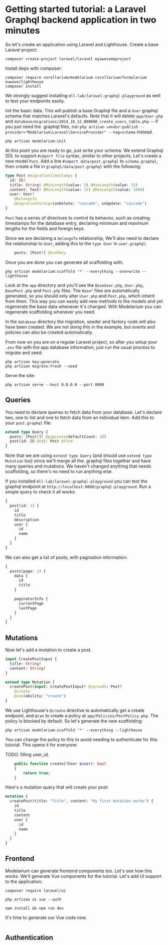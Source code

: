 # Getting started tutorial: a Laravel Graphql backend application in two minutes

So let's create an application using Laravel and Lighthouse. Create a base Laravel project:

```
composer create-project laravel/laravel myawesomeproject
```

Install deps with composer:

```
composer require corollarium/modelarium corollarium/formularium nuwave/lighthouse
composer install
```

We strongly suggest installing `mll-lab/laravel-graphql-playground` as well to test your endpoints easily.

Init the basic data. This will publish a base Graphql file and a `User` graphql schema that matches Laravel's defaults. Note that it will delete `app/User.php` and `database/migrations/2014_10_12_000000_create_users_table.php` -- if you just need the .graphql files, run `php artisan vendor:publish --provider="Modelarium\Laravel\ServiceProvider" --tag=schema` instead.

```
php artisan modelarium:init
```

At this point you are ready to go, just write your schema. We extend Graphql SDL to support `#import file` syntax, similar to other projects. Let's create a new model `Post`. Add a line `#import data/post.graphql` to `schema.graphql`, then create a file in `graphql/data/post.graphql` with the following:

```graphql
type Post @migrationTimestamps {
  id: ID!
  title: String! @MinLength(value: 5) @MaxLength(value: 25)
  content: Text! @MinLength(value: 15) @MaxLength(value: 1000)
  user: User!
    @belongsTo
    @migrationForeign(onDelete: "cascade", onUpdate: "cascade")
}
```

`Post` has a series of directives to control its behavior, such as creating timestamps for the database entry, declaring minimum and maximum lengths for the fields and foreign keys.

Since we are declaring a `belongsTo` relationship, We'll also need to declare the relationship to `User`, adding this to the `type User` in `user.graphql`:

```graphql
    posts: [Post!] @hasMany
```

Once you are done you can generate all scaffolding with:

```
php artisan modelarium:scaffold '*' --everything --overwrite --lighthouse
```

Look at the `app` directory and you'll see the `BaseUser.php`, `User.php`, `BasePost.php` and `Post.php` files. The `Base*` files are automatically generated, so you should only alter `User.php` and `Post.php`, which inherit from them. This way you can easily add new methods to the models and yet regenerate the base data whenever it's changed. With Modelarium you can regenerate scaffolding whenever you need.

In the `database` directory the migration, seeder and factory code will also have been created. We are not doing this in the example, but events and policies can also be created automatically.

From now on you are on a regular Laravel project, so after you setup your `.env` file with the app database information, just run the usual process to migrate and seed:

```
php artisan key:generate
php artisan migrate:fresh --seed
```

Serve the site:

```
php artisan serve --host 0.0.0.0 --port 8000
```

## Queries

You need to declare queries to fetch data from your database. Let's declare two, one to list and one to fetch data from an individual item. Add this to your `post.graphql` file:

```graphql
extend type Query {
  posts: [Post!]! @paginate(defaultCount: 10)
  post(id: ID @eq): Post @find
}
```

Note that we are using `extend type Query` (and should use `extend type Mutation` too) since we'll merge all the .graphql files together and have many queries and mutations. We haven't changed anything that needs scaffolding, so there's no need to run anything else.

If you installed `mll-lab/laravel-graphql-playground` you can test the graphql endpoint at `http://localhost:8000/graphql-playground`. Run a simple query to check it all works:

```graphql
{
  post(id: 1) {
    id
    title
    description
    user {
      id
      name
    }
  }
}
```

We can also get a list of posts, with pagination information:

```graphql
{
  posts(page: 1) {
    data {
      id
      title
    }

    paginatorInfo {
      currentPage
      lastPage
    }
  }
}
```

## Mutations

Now let's add a mutation to create a post.

```graphql
input CreatePostInput {
  title: String!
  content: String!
}

extend type Mutation {
  createPost(input: CreatePostInput! @spread): Post!
    @create
    @can(ability: "create")
}
```

We use Lighthouse's `@create` directive to automatically get a create endpoint, and `@can` to create a policy at `app/Policies/PostPolicy.php`. The policy is blocked by default. So let's generate the new scaffolding:

```
php artisan modelarium:scaffold '*' --everything --lighthouse
```

You can change the policy to this to avoid needing to authenticate for this tutorial. This opens it for everyone:

TODO: filling user_id.

```php
    public function create(?User $user): bool
    {
        return true;
    }
```

Here's a mutation query that will create your post:

```graphql
mutation {
  createPost(title: "Title", content: "My first mutation works") {
    id
    title
    content
    user {
      id
      name
    }
  }
}
```

## Frontend

Modelarium can generate frontend components too. Let's see how this works. We'll generate Vue components for the tutorial. Let's add UI support to the application:

```
composer require laravel/ui

php artisan ui vue --auth

npm install && npm run dev
```

It's time to generate our Vue code now.

```graphql

```

## Authentication
